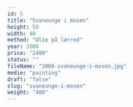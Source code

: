 ```yaml
---
id: 5
title: "Svaneunge i mosen"
height: 50
width: 40
method: "Olie på lærred"
year: 2008
price: "2400"
status: ""
fileName: "2008-svaneunge-i-mosen.jpg"
medie: "painting"
draft: "false"
slug: "svaneunge-i-mosen"
weight: "400"
---
```

